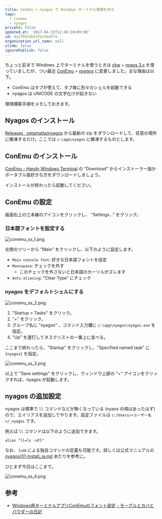 ```yaml
---
title: ConEmu + nyagos で Windows ターミナル環境を作る
tags:
  - conemu
  - nyagos
private: false
updated_at: '2017-04-15T12:46:10+09:00'
id: 4a2f9419b19fdc9ed5f4
organization_url_name: null
slide: false
ignorePublish: false
---
```

ちょっと前まで Windows 上でターミナルを使うときは [ckw](http://ckw-mod.github.io/) + [nyaos 3.x](http://www.nyaos.org/index.cgi?p=NYAOS+3000.ja) を使っていましたが、つい最近 [ConEmu](http://conemu.github.io/) + [nyagos](https://github.com/zetamatta/nyagos) に変更しました。主な理由は以下。

- ConEmu はタブが使えて、タブ毎に別々のシェルを起動できる
- nyagos は UNICODE の文字化けが起きない

環境構築手順をメモしておきます。


Nyagos のインストール
----
[Releases · zetamatta/nyagos](https://github.com/zetamatta/nyagos/releases) から最新の zip をダウンロードして、任意の場所に解凍するだけ。ここでは `c:\app\nyagos` に解凍するものとします。


ConEmu のインストール
----
[ConEmu - Handy Windows Terminal](http://conemu.github.io/) の "Download" からインストーラー版かポータブル版好きな方をダウンロードしましょう。

インストールが終わったら起動してください。


ConEmu の設定
----
画面右上の三本線のアイコンをクリックし、 "Settings..." をクリック。

### 日本語フォントを設定する

![conemu_ss_1.png](https://qiita-image-store.s3.amazonaws.com/0/8267/48054518-c581-d99f-d08b-70de7ab273b9.png)

左側のツリーから "Main" をクリックし、以下のように設定します。

- `Main console font`: 好きな日本語フォントを設定
- `Monospace`: チェックを外す
  - このチェックを外さないと日本語のカーソルがズレます
- `Anti-aliasing`: "Clear Type" にチェック

### nyagos をデフォルトシェルにする

![conemu_ss_2.png](https://qiita-image-store.s3.amazonaws.com/0/8267/9dd78380-8e56-8402-6697-6715c0cec22f.png)

1. "Startup > Tasks" をクリック。
1. "+" をクリック。
1. グループ名に "nyagos" 、コマンド入力欄に `c:\app\nyagos\nyagos.exe` を指定。
1. "Up" を連打してタスクリストの一番上に並べる。

ここまで終わったら、"Startup" をクリックし、"Specified named task" に `{nyagos}` を指定。

![conemu_ss_3.png](https://qiita-image-store.s3.amazonaws.com/0/8267/b3dcdd70-0157-b7a4-7233-09faca84a8f6.png)

以上で "Save settings" をクリックし、ウィンドウ上部の "+" アイコンをクリックすれば、nyagos が起動します。


nyagos の追加設定
----
nyagos は標準で `ll` コマンドなどが無くなっている (nyaos の頃はあったはず) ので、エイリアスを追加してやります。設定ファイルは `c:/Users/<ユーザー名>/_nyagos` です。

例えば `ll` コマンドは以下のように追加できます。

```bash:~/_nyagos
alias "ll=ls -oFl"
```

なお、 Lua による独自コマンドの定義も可能です。詳しくは公式マニュアルの [nyagos/01-Install_ja.md](https://github.com/zetamatta/nyagos/blob/master/Doc/01-Install_ja.md) あたりを参考に。

ひとまず今日はここまで。

![conemu_ss_4.png](https://qiita-image-store.s3.amazonaws.com/0/8267/f73966b3-c16d-e645-35dc-bf77b01ca501.png)


参考
----
- [Windows用ターミナルアプリConEmuのフォント設定 - モーグルとカバとパウダーの日記](http://d.hatena.ne.jp/stealthinu/20130527/p1)
